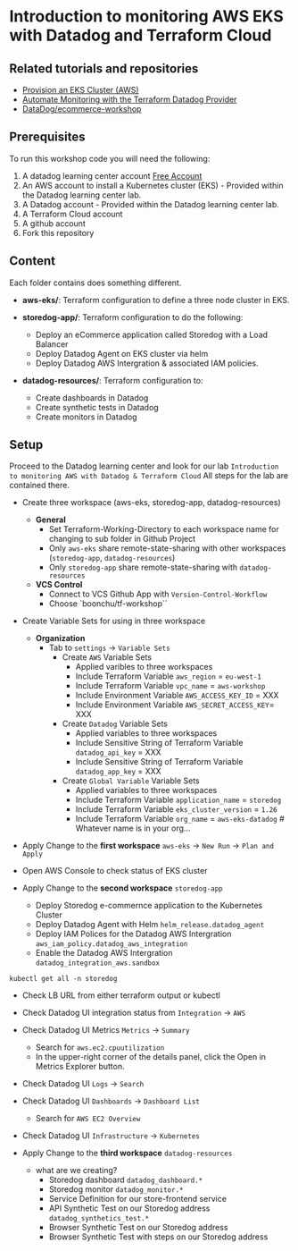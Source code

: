 # Introduction to monitoring AWS EKS with Datadog and Terraform Cloud

## Related tutorials and repositories

* [Provision an EKS Cluster (AWS)](https://developer.hashicorp.com/terraform/tutorials/kubernetes/eks)
* [Automate Monitoring with the Terraform Datadog Provider](https://developer.hashicorp.com/terraform/tutorials/applications/datadog-provider)
* [DataDog/ecommerce-workshop](https://github.com/DataDog/ecommerce-workshop/tree/main/deploy/generic-k8s/ecommerce-app)

## Prerequisites
To run this workshop code you will need the following:
1. A datadog learning center account [Free Account](https://learn.datadoghq.com/)
2. An AWS account to install a Kubernetes cluster (EKS) - Provided within the Datadog learning center lab. 
2. A Datadog account - Provided within the Datadog learning center lab. 
3. A Terraform Cloud account
4. A github account
5. Fork this repository

## Content

Each folder contains does something different.

* **aws-eks/**: Terraform configuration to define a three node cluster in EKS.
* **storedog-app/**: Terraform configuration to do the following:

  * Deploy an eCommerce application called Storedog with a Load Balancer
  * Deploy Datadog Agent on EKS cluster via helm
  * Deploy Datadog AWS Intergration & associated IAM policies.
* **datadog-resources/**: Terraform configuration to:

  * Create dashboards in Datadog
  * Create synthetic tests in Datadog
  * Create monitors in Datadog

## Setup
Proceed to the Datadog learning center and look for our lab `Introduction to monitoring AWS with Datadog & Terraform Cloud`
All steps for the lab are contained there. 

* Create three workspace (aws-eks, storedog-app, datadog-resources)
  * **General**
    * Set Terraform-Working-Directory to each workspace name for changing to sub folder in Github Project
    * Only `aws-eks` share remote-state-sharing with other workspaces (`storedog-app`, `datadog-resources`)
    * Only `storedog-app` share remote-state-sharing with `datadog-resources`
  * **VCS Control**
    * Connect to VCS Github App with `Version-Control-Workflow`
    * Choose `boonchu/tf-workshop``

* Create Variable Sets for using in three workspace
  * **Organization**
    * Tab to `settings` -> `Variable Sets`
      * Create `AWS` Variable Sets
        * Applied varibles to three workspaces
        * Include Terraform Variable `aws_region` = `eu-west-1`
        * Include Terraform Variable `vpc_name` = `aws-workshop`
        * Include Environment Variable `AWS_ACCESS_KEY_ID` = XXX
        * Include Environment Variable `AWS_SECRET_ACCESS_KEY`= XXX
      * Create `Datadog` Variable Sets
        * Applied variables to three workspaces
        * Include Sensitive String of Terraform Variable `datadog_api_key` = XXX
        * Include Sensitive String of Terraform Variable `datadog_app_key` = XXX
      * Create `Global Variable` Variable Sets
        * Applied variables to three workspaces
        * Include Terraform Variable `application_name` = `storedog`
        * Include Terraform Variable `eks_cluster_version` = `1.26`
        * Include Terraform Variable `org_name` = `aws-eks-datadog` # Whatever name is in your org...

* Apply Change to the **first workspace** `aws-eks` -> `New Run` -> `Plan and Apply`

* Open AWS Console to check status of EKS cluster

* Apply Change to the **second workspace** `storedog-app`
  * Deploy Storedog e-commernce application to the Kubernetes Cluster 
  * Deploy Datadog Agent with Helm `helm_release.datadog_agent`
  * Deploy IAM Polices for the Datadog AWS Intergration `aws_iam_policy.datadog_aws_integration`
  * Enable the Datadog AWS Intergration `datadog_integration_aws.sandbox`

`kubectl get all -n storedog`

  * Check LB URL from either terraform output or kubectl
  * Check Datadog UI integration status from `Integration` -> `AWS`
  * Check Datadog UI Metrics `Metrics` -> `Summary`
    * Search for `aws.ec2.cpuutilization`
    * In the upper-right corner of the details panel, click the Open in Metrics Explorer button.
  * Check Datadog UI `Logs` -> `Search`
  * Check Datadog UI `Dashboards` -> `Dashboard List`
    * Search for `AWS EC2 Overview`
  * Check Datadog UI `Infrastructure` -> `Kubernetes`

* Apply Change to the **third workspace** `datadog-resources`
  * what are we creating?
    * Storedog dashboard `datadog_dashboard.*`
    * Storedog monitor  `datadog_monitor.*`
    * Service Definition for our store-frontend service
    * API Synthetic Test on our Storedog address `datadog_synthetics_test.*`
    * Browser Synthetic Test on our Storedog address
    * Browser Synthetic Test with steps on our Storedog address